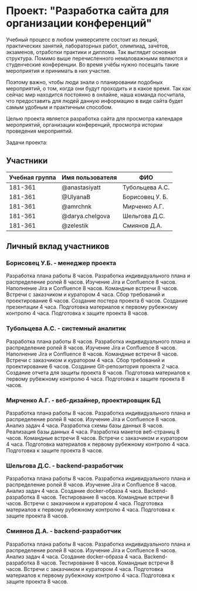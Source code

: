 # Проект: "Разработка сайта для организации конференций"

Учебный процесс в любом университете состоит из лекций, практических занятий, лабораторных работ, олимпиад, зачётов, экзаменов, отработки практики и диплома. Так выглядит основная структура. Помимо выше перечисленного немаловажными являются и студенческие конференции. Во время учёбы нужно посещать такие мероприятия и принимать в них участие.

Поэтому важно, чтобы люди знали о планировании подобных мероприятий, о том, когда они будут проходить и в какое время. Так как сейчас мир находится постоянно в онлайне, наша команда посчитала, что предоставить для людей данную информацию в виде сайта будет самым удобным и практичным способом.

Целью проекта является разработка сайта для просмотра календаря мероприятий, организации конференций, просмотра истории проведения мероприятий.

Задачи проекта:

## Участники

| Учебная группа | Имя пользователя | ФИО |
|----------------|------------------|--------------------------|
| 181-361 | @anastasiyatt   | Тубольцева А.С. |
| 181-361 | @UlyanaB        | Борисовец У. Б. |
| 181-361 | @amrchnk        | Мирченко А.Г.   |
| 181-361 | @darya.chelgova | Шельгова Д.С.   |
| 181-361 | @zelestik       | Смиянов Д.А.    |

## Личный вклад участников

### Борисовец У.Б. - менеджер проекта
Разработка плана работы 8 часов. 
Разработка индивидуального плана и распределение ролей 8 часов.
Изучение Jira и Confluence 8 часов. 
Наполнение Jira и Confluence 8 часов.
Командные встречи 8 часов. 
Встречи с заказчиком и куратором 4 часа. 
Сбор требований и проектирование 6 часов. 
Создание постера проекта 6 часов. 
Создание презентации 4 часа. 
Подготовка материалов к первому рубежному контролю 4 часа.
Подготовка к защите проекта 8 часов. 

### Тубольцева А.С. - системный аналитик
Разработка плана работы 8 часов. 
Разработка индивидуального плана и распределение ролей 8 часов.
Изучение Jira и Confluence 8 часов. 
Наполнение Jira и Confluence 8 часов.
Командные встречи 8 часов. 
Встречи с заказчиком и куратором 4 часа. 
Сбор требований и проектирование 6 часов. 
Создание Git-репозитория проекта 2 часа. 
Создание отчета для защиты проекта 8 часов. 
Подготовка материалов к первому рубежному контролю 4 часа.
Подготовка к защите проекта 8 часов. 

### Мирченко А.Г. - веб-дизайнер, проектировщик БД
Разработка плана работы 8 часов. 
Разработка индивидуального плана и распределение ролей 8 часов.
Изучение Jira и Confluence 8 часов. 
Анализ задач 4 часа. 
Разработка схемы базы данных 8 часов. 
Реализация базы данных 4 часа. 
Разработка макетов веб-страниц 8 часов. 
Командные встречи 8 часов. 
Встречи с заказчиком и куратором 4 часа. 
Подготовка материалов к первому рубежному контролю 4 часа.
Подготовка к защите проекта 8 часов. 

### Шельгова Д.С. - backend-разработчик
Разработка плана работы 8 часов. 
Разработка индивидуального плана и распределение ролей 8 часов.
Изучение Jira и Confluence 8 часов. 
Анализ задач 4 часа. 
Создание docker-образа 4 часа. 
Backend-разработка 8 часов. 
Тестирование 8 часов. 
Командные встречи 8 часов. 
Встречи с заказчиком и куратором 4 часа. 
Подготовка материалов к первому рубежному контролю 4 часа.
Подготовка к защите проекта 8 часов. 

### Смиянов Д.А. - backend-разработчик
Разработка плана работы 8 часов. 
Разработка индивидуального плана и распределение ролей 8 часов.
Изучение Jira и Confluence 8 часов. 
Анализ задач 4 часа. 
Создание docker-образа 4 часа. 
Backend-разработка 8 часов. 
Тестирование 8 часов. 
Командные встречи 8 часов. 
Встречи с заказчиком и куратором 4 часа. 
Подготовка материалов к первому рубежному контролю 4 часа.
Подготовка к защите проекта 8 часов. 
